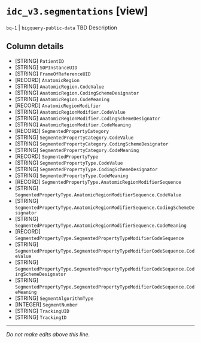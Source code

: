 # `idc_v3.segmentations` [view]
`bq-1` | `bigquery-public-data`
TBD Description

## Column details
* [STRING]    `PatientID`
* [STRING]    `SOPInstanceUID`
* [STRING]    `FrameOfReferenceUID`
* [RECORD]    `AnatomicRegion`
* [STRING]    `AnatomicRegion.CodeValue`
* [STRING]    `AnatomicRegion.CodingSchemeDesignator`
* [STRING]    `AnatomicRegion.CodeMeaning`
* [RECORD]    `AnatomicRegionModifier`
* [STRING]    `AnatomicRegionModifier.CodeValue`
* [STRING]    `AnatomicRegionModifier.CodingSchemeDesignator`
* [STRING]    `AnatomicRegionModifier.CodeMeaning`
* [RECORD]    `SegmentedPropertyCategory`
* [STRING]    `SegmentedPropertyCategory.CodeValue`
* [STRING]    `SegmentedPropertyCategory.CodingSchemeDesignator`
* [STRING]    `SegmentedPropertyCategory.CodeMeaning`
* [RECORD]    `SegmentedPropertyType`
* [STRING]    `SegmentedPropertyType.CodeValue`
* [STRING]    `SegmentedPropertyType.CodingSchemeDesignator`
* [STRING]    `SegmentedPropertyType.CodeMeaning`
* [RECORD]    `SegmentedPropertyType.AnatomicRegionModifierSequence`
* [STRING]    `SegmentedPropertyType.AnatomicRegionModifierSequence.CodeValue`
* [STRING]    `SegmentedPropertyType.AnatomicRegionModifierSequence.CodingSchemeDesignator`
* [STRING]    `SegmentedPropertyType.AnatomicRegionModifierSequence.CodeMeaning`
* [RECORD]    `SegmentedPropertyType.SegmentedPropertyTypeModifierCodeSequence`
* [STRING]    `SegmentedPropertyType.SegmentedPropertyTypeModifierCodeSequence.CodeValue`
* [STRING]    `SegmentedPropertyType.SegmentedPropertyTypeModifierCodeSequence.CodingSchemeDesignator`
* [STRING]    `SegmentedPropertyType.SegmentedPropertyTypeModifierCodeSequence.CodeMeaning`
* [STRING]    `SegmentAlgorithmType`
* [INTEGER]   `SegmentNumber`
* [STRING]    `TrackingUID`
* [STRING]    `TrackingID`

-------------------------------------------------------------------------------
*Do not make edits above this line.*
